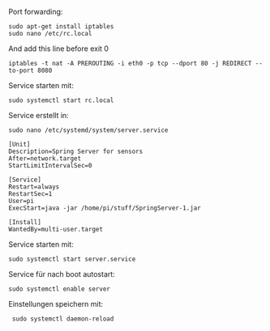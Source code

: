 
Port forwarding: 
```
sudo apt-get install iptables
sudo nano /etc/rc.local
```
And add this line before exit 0
```
iptables -t nat -A PREROUTING -i eth0 -p tcp --dport 80 -j REDIRECT --to-port 8080
```
Service starten mit:
```
sudo systemctl start rc.local
```


Service erstellt in: 
```
sudo nano /etc/systemd/system/server.service 
```
```
[Unit]
Description=Spring Server for sensors
After=network.target
StartLimitIntervalSec=0

[Service]
Restart=always
RestartSec=1
User=pi
ExecStart=java -jar /home/pi/stuff/SpringServer-1.jar

[Install]
WantedBy=multi-user.target
```
Service starten mit:
```
sudo systemctl start server.service
```
Service für nach boot autostart:
```
sudo systemctl enable server
```
Einstellungen speichern mit:
```
 sudo systemctl daemon-reload
```